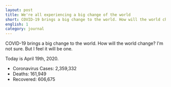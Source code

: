```yaml
---
layout: post
title: We're all experiencing a big change of the world
short: COVID-19 brings a big change to the world. How will the world change? I'm not sure. But I feel it will be one
english: 1
category: journal
---
```


COVID-19 brings a big change to the world. How will the world change? I'm not sure. But I feel it will be one.

Today is April 19th, 2020. 

- Coronavirus Cases: 2,359,332
- Deaths: 161,949
- Recovered: 606,675
